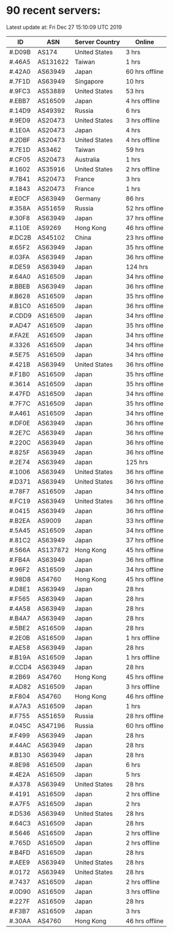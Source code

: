# 90 recent servers:

Latest update at: Fri Dec 27 15:10:09 UTC 2019

| ID | ASN | Server Country | Online |
| -- | --- | -------------- | ------ |
| #.D09B | AS174 | United States | 3 hrs |
| #.46A5 | AS131622 | Taiwan | 1 hrs |
| #.42A0 | AS63949 | Japan | 60 hrs offline |
| #.7F1D | AS63949 | Singapore | 10 hrs |
| #.9FC3 | AS53889 | United States | 53 hrs |
| #.EBB7 | AS16509 | Japan | 4 hrs offline |
| #.14D9 | AS49392 | Russia | 6 hrs |
| #.9ED9 | AS20473 | United States | 3 hrs offline |
| #.1E0A | AS20473 | Japan | 4 hrs |
| #.2DBF | AS20473 | United States | 4 hrs offline |
| #.7E1D | AS3462 | Taiwan | 59 hrs |
| #.CF05 | AS20473 | Australia | 1 hrs |
| #.1602 | AS35916 | United States | 2 hrs offline |
| #.7B41 | AS20473 | France | 3 hrs |
| #.1843 | AS20473 | France | 1 hrs |
| #.E0CF | AS63949 | Germany | 86 hrs |
| #.358A | AS51659 | Russia | 52 hrs offline |
| #.30F8 | AS63949 | Japan | 37 hrs offline |
| #.110E | AS9269 | Hong Kong | 46 hrs offline |
| #.DC2B | AS45102 | China | 23 hrs offline |
| #.65F2 | AS63949 | Japan | 35 hrs offline |
| #.03FA | AS63949 | Japan | 36 hrs offline |
| #.DE59 | AS63949 | Japan | 124 hrs |
| #.64A0 | AS16509 | Japan | 34 hrs offline |
| #.BBEB | AS63949 | Japan | 36 hrs offline |
| #.B628 | AS16509 | Japan | 35 hrs offline |
| #.B1C0 | AS16509 | Japan | 36 hrs offline |
| #.CDD9 | AS16509 | Japan | 34 hrs offline |
| #.AD47 | AS16509 | Japan | 35 hrs offline |
| #.FA2E | AS16509 | Japan | 34 hrs offline |
| #.3326 | AS16509 | Japan | 34 hrs offline |
| #.5E75 | AS16509 | Japan | 34 hrs offline |
| #.421B | AS63949 | United States | 36 hrs offline |
| #.F1B0 | AS16509 | Japan | 35 hrs offline |
| #.3614 | AS16509 | Japan | 35 hrs offline |
| #.47FD | AS16509 | Japan | 34 hrs offline |
| #.7F7C | AS16509 | Japan | 35 hrs offline |
| #.A461 | AS16509 | Japan | 34 hrs offline |
| #.DF0E | AS63949 | Japan | 36 hrs offline |
| #.2E7C | AS63949 | Japan | 36 hrs offline |
| #.220C | AS63949 | Japan | 36 hrs offline |
| #.825F | AS63949 | Japan | 36 hrs offline |
| #.2E74 | AS63949 | Japan | 125 hrs |
| #.1006 | AS63949 | United States | 36 hrs offline |
| #.D371 | AS63949 | United States | 36 hrs offline |
| #.78F7 | AS16509 | Japan | 34 hrs offline |
| #.FC19 | AS63949 | United States | 36 hrs offline |
| #.0415 | AS63949 | Japan | 36 hrs offline |
| #.B2EA | AS9009 | Japan | 33 hrs offline |
| #.5A45 | AS16509 | Japan | 34 hrs offline |
| #.81C2 | AS63949 | Japan | 37 hrs offline |
| #.566A | AS137872 | Hong Kong | 45 hrs offline |
| #.FB4A | AS63949 | Japan | 36 hrs offline |
| #.96F2 | AS16509 | Japan | 34 hrs offline |
| #.98D8 | AS4760 | Hong Kong | 45 hrs offline |
| #.D8E1 | AS63949 | Japan | 28 hrs |
| #.F565 | AS63949 | Japan | 28 hrs |
| #.4A58 | AS63949 | Japan | 28 hrs |
| #.B4A7 | AS63949 | Japan | 28 hrs |
| #.5BE2 | AS16509 | Japan | 28 hrs |
| #.2E0B | AS16509 | Japan | 1 hrs offline |
| #.AE58 | AS63949 | Japan | 28 hrs |
| #.B19A | AS16509 | Japan | 1 hrs offline |
| #.CCD4 | AS63949 | Japan | 28 hrs |
| #.2B69 | AS4760 | Hong Kong | 45 hrs offline |
| #.AD82 | AS16509 | Japan | 3 hrs offline |
| #.F804 | AS4760 | Hong Kong | 46 hrs offline |
| #.A7A3 | AS16509 | Japan | 1 hrs |
| #.F755 | AS51659 | Russia | 28 hrs offline |
| #.045C | AS47196 | Russia | 60 hrs offline |
| #.F499 | AS63949 | Japan | 28 hrs |
| #.44AC | AS63949 | Japan | 28 hrs |
| #.B130 | AS63949 | Japan | 28 hrs |
| #.8E98 | AS16509 | Japan | 6 hrs |
| #.4E2A | AS16509 | Japan | 5 hrs |
| #.A378 | AS63949 | United States | 28 hrs |
| #.4191 | AS16509 | Japan | 2 hrs offline |
| #.A7F5 | AS16509 | Japan | 2 hrs |
| #.D536 | AS63949 | United States | 28 hrs |
| #.64C3 | AS16509 | Japan | 28 hrs |
| #.5646 | AS16509 | Japan | 2 hrs offline |
| #.765D | AS16509 | Japan | 2 hrs offline |
| #.B4FD | AS16509 | Japan | 28 hrs |
| #.AEE9 | AS63949 | United States | 28 hrs |
| #.0172 | AS63949 | United States | 28 hrs |
| #.7437 | AS16509 | Japan | 2 hrs offline |
| #.0D90 | AS16509 | Japan | 3 hrs offline |
| #.227F | AS16509 | Japan | 28 hrs |
| #.F3B7 | AS16509 | Japan | 3 hrs |
| #.30AA | AS4760 | Hong Kong | 46 hrs offline |

